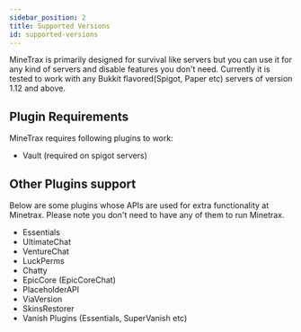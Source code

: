 ```yaml
---
sidebar_position: 2
title: Supported Versions
id: supported-versions
---
```


MineTrax is primarily designed for survival like servers but you can use it for any kind of servers and disable features you don't need.
Currently it is tested to work with any Bukkit flavored(Spigot, Paper etc) servers of version 1.12 and above.

## Plugin Requirements
MineTrax requires following plugins to work:
- Vault (required on spigot servers)

## Other Plugins support
Below are some plugins whose APIs are used for extra functionality at Minetrax.
Please note you don't need to have any of them to run Minetrax. 
- Essentials
- UltimateChat
- VentureChat
- LuckPerms
- Chatty
- EpicCore (EpicCoreChat)
- PlaceholderAPI
- ViaVersion
- SkinsRestorer
- Vanish Plugins (Essentials, SuperVanish etc)
